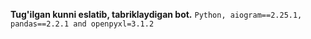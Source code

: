 **Tug'ilgan kunni eslatib, tabriklaydigan bot.**
`Python, aiogram==2.25.1, pandas==2.2.1 and openpyxl=3.1.2`
